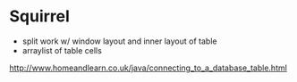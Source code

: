  # Squirrel

- split work w/ window layout and inner layout of table
- arraylist of table cells

http://www.homeandlearn.co.uk/java/connecting_to_a_database_table.html

